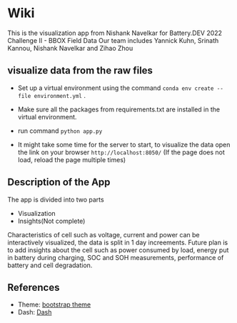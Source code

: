 # Wiki
This is the visualization app from Nishank Navelkar for Battery.DEV 2022 Challenge II - BBOX Field Data
Our team includes Yannick Kuhn, Srinath Kannou, Nishank Navelkar and Zihao Zhou

## visualize data from the raw files
- Set up a virtual environment using the command `conda env create --file environment.yml` .

- Make sure all the packages from requirements.txt are installed in the virtual environment.
  
- run command `python app.py` 
  
- It might take some time for the server to start, to visualize the data open the link on your browser `http://localhost:8050/` (If the page does not load, reload the page multiple times)

## Description of the App
The app is divided into two parts
- Visualization
- Insights(Not complete)

Characteristics of cell such as voltage, current and power can be interactively visualized, the data is split in 1 day increements. 
Future plan is to add insights about the cell such as power consumed by load, energy put in battery during charging, SOC and SOH measurements, performance of battery and cell degradation.

## References
- Theme: [bootstrap theme](https://dash-bootstrap-components.opensource.faculty.ai/examples/iris/)
- Dash: [Dash](https://dash.plotly.com/)